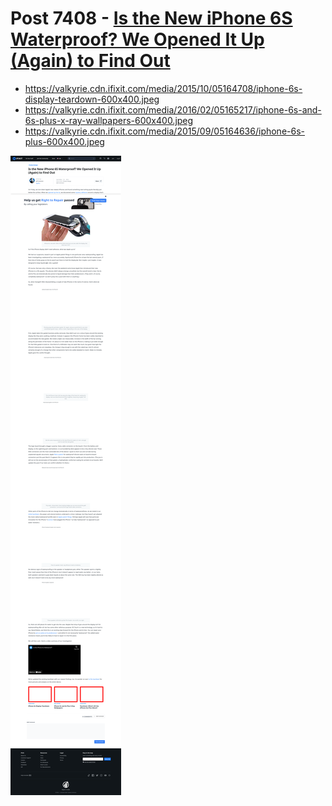 # Post 7408 - [Is the New iPhone 6S Waterproof? We Opened It Up (Again) to Find Out](https://www.ifixit.com/News/7408/iphone-waterproof)

- https://valkyrie.cdn.ifixit.com/media/2015/10/05164708/iphone-6s-display-teardown-600x400.jpeg
- https://valkyrie.cdn.ifixit.com/media/2016/02/05165217/iphone-6s-and-6s-plus-x-ray-wallpapers-600x400.jpeg
- https://valkyrie.cdn.ifixit.com/media/2015/09/05164636/iphone-6s-plus-600x400.jpeg

![screencap](screenshots/f858e59f-0b6f-4dea-8415-a1d7d6120426.png)
